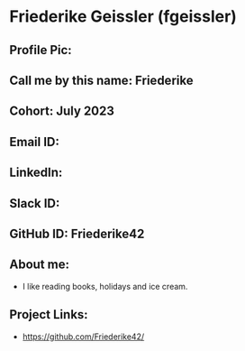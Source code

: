 # Friederike Geissler (fgeissler)
## Profile Pic: 
## Call me by this name: Friederike
## Cohort: July 2023
## Email ID: 
## LinkedIn:
## Slack ID: 
## GitHub ID: Friederike42
## About me: 
- I like reading books, holidays and ice cream.
## Project Links:
- https://github.com/Friederike42/